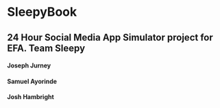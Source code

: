 # SleepyBook
24 Hour Social Media App Simulator project for EFA.
Team Sleepy
-----

#### Joseph Jurney
#### Samuel Ayorinde
#### Josh Hambright
